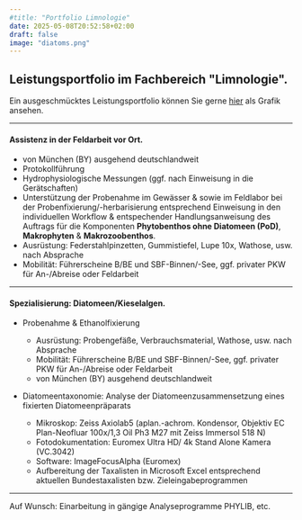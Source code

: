 ```yaml
---
#title: "Portfolio Limnologie"
date: 2025-05-08T20:52:58+02:00
draft: false
image: "diatoms.png"
---
```

## Leistungsportfolio im Fachbereich "Limnologie".  
Ein ausgeschmücktes Leistungsportfolio können Sie gerne [hier](/images/portfolio-limno.jpg) als Grafik ansehen. 
___

#### Assistenz in der Feldarbeit vor Ort.   
   
* von München (BY) ausgehend deutschlandweit  
* Protokollführung
* Hydrophysiologische Messungen (ggf. nach Einweisung in die Gerätschaften)
* Unterstützung der Probenahme im Gewässer & sowie im Feldlabor bei der Probenfixierung/-herbarisierung entsprechend Einweisung in den individuellen Workflow & entspechender Handlungsanweisung des Auftrags für die Komponenten **Phytobenthos ohne Diatomeen (PoD)**, **Makrophyten** & **Makrozoobenthos**. 
* Ausrüstung: Federstahlpinzetten, Gummistiefel, Lupe 10x, Wathose, usw. nach Absprache
* Mobilität: Führerscheine B/BE und SBF-Binnen/-See, ggf. privater PKW für An-/Abreise oder Feldarbeit
___

#### Spezialisierung: Diatomeen/Kieselalgen.  

* Probenahme & Ethanolfixierung 
   * Ausrüstung: Probengefäße, Verbrauchsmaterial, Wathose, usw. nach Absprache
   * Mobilität: Führerscheine B/BE und SBF-Binnen/-See, ggf. privater PKW für An-/Abreise oder Feldarbeit  
   * von München (BY) ausgehend deutschlandweit  

*  Diatomeentaxonomie: Analyse der Diatomeenzusammensetzung eines fixierten Diatomeenpräparats
   * Mikroskop: Zeiss Axiolab5 (aplan.-achrom. Kondensor, Objektiv EC Plan-Neofluar 100x/1,3 Oil Ph3 M27 mit Zeiss Immersol 518 N)
    * Fotodokumentation: Euromex Ultra HD/ 4k Stand Alone Kamera (VC.3042)
    * Software: ImageFocusAlpha (Euromex)
    * Aufbereitung der Taxalisten in Microsoft Excel entsprechend aktuellen Bundestaxalisten bzw. Zieleingabeprogrammen   

___

Auf Wunsch: Einarbeitung in gängige Analyseprogramme PHYLIB, etc. 
